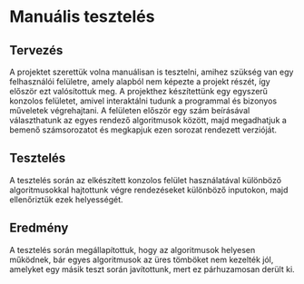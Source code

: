 # Manuális tesztelés

## Tervezés
A projektet szerettük volna manuálisan is tesztelni, amihez szükség van egy felhasználói felületre, amely alapból nem képezte a projekt részét, így először ezt valósítottuk meg. A projekthez készítettünk egy egyszerű konzolos felületet, amivel interaktálni tudunk a programmal és bizonyos műveletek végrehajtani. A felületen először egy szám beírásával választhatunk az egyes rendező algoritmusok között, majd megadhatjuk a bemenő számsorozatot és megkapjuk ezen sorozat rendezett verzióját.

## Tesztelés
A tesztelés során az elkészített konzolos felület használatával különböző algoritmusokkal hajtottunk végre rendezéseket különböző inputokon, majd ellenőriztük ezek helyességét.

## Eredmény
A tesztelés során megállapítottuk, hogy az algoritmusok helyesen működnek, bár egyes algoritmusok az üres tömböket nem kezelték jól, amelyket egy másik teszt során javítottunk, mert ez párhuzamosan derült ki.